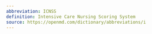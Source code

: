 ```yaml
---
abbreviation: ICNSS
definition: Intensive Care Nursing Scoring System
source: https://openmd.com/dictionary/abbreviations/i
---
```

